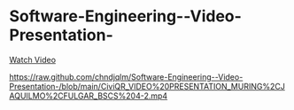 # Software-Engineering--Video-Presentation-
‎‎[Watch Video](https://raw.githubusercontent.com/chndjqlm/Software-Engineering-Video-Presentation/main/CiviQR_VIDEO%20PRESENTATION_MURING%2CJAQUILMO%2CFULGAR_BSCS%204-2.mp4)

https://raw.github.com/chndjqlm/Software-Engineering--Video-Presentation-/blob/main/CiviQR_VIDEO%20PRESENTATION_MURING%2CJAQUILMO%2CFULGAR_BSCS%204-2.mp4
